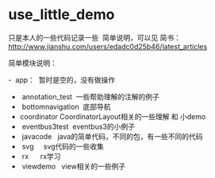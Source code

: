 # use_little_demo
只是本人的一些代码记录一些 
简单说明，可以见 简书：
http://www.jianshu.com/users/edadc0d25b46/latest_articles
 
 
简单模块说明：

 -  app：  暂时是空的，没有做操作
 -  annotation_test  一些帮助理解的注解的例子
 -  bottomnavigation  底部导航
 -  coordinator  CoordinatorLayout相关的一些理解 和 小demo
 -  eventbus3test  eventbus3的小例子
 -  javacode   java的简单代码，不同的包，有一些不同的代码
 -  svg     svg代码的一些收集
 -  rx      rx学习
 -  viewdemo   view相关的一些例子
 
 









